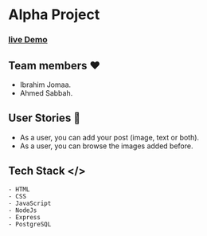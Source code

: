 # Alpha Project

### [ live Demo](https://testdatapostgres.herokuapp.com/)

## Team members :heart: 
 * Ibrahim Jomaa.
 * Ahmed Sabbah.


## User Stories :memo:
* As a user, you can add your post (image, text or both).
* As a user, you can browse the images added before.

## Tech Stack </>
```
- HTML
- CSS
- JavaScript
- NodeJs
- Express
- PostgreSQL
```
